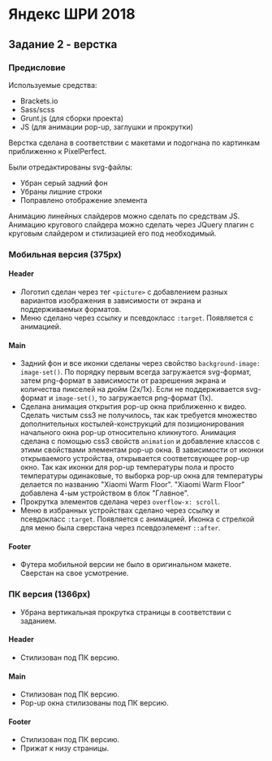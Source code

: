 # Яндекс ШРИ 2018

## Задание 2 - верстка

### Предисловие
  
  Используемые средства: 
  - Brackets.io
  - Sass/scss
  - Grunt.js (для сборки проекта)
  - JS (для анимации pop-up, заглушки и прокрутки)
  
  Верстка сделана в соответствии с макетами и подогнана по картинкам приближенно к PixelPerfect.

  Были отредактированы svg-файлы: 
  - Убран серый задний фон
  - Убраны лишние строки
  - Поправлено отображение элемента

  Анимацию линейных слайдеров можно сделать по средствам JS. Анимацию кругового слайдера 
  можно сделать через JQuery плагин с круговым слайдером и стилизацией его под необходимый.
  
### Мобильная версия (375px)

#### Header

- Логотип сделан через тег `<picture>` с добавлением разных вариантов изображения в зависимости 
  от экрана и поддерживаемых форматов. 
- Меню сделано через ссылку и псевдокласс `:target`. Появляется с анимацией.

#### Main

- Задний фон и все иконки сделаны через свойство `background-image: image-set()`. 
  По порядку первым всегда загружается svg-формат, затем png-формат в зависимости от разрешения
  экрана и количества пикселей на дюйм (2x/1x). Если не поддерживается svg-формат и `image-set()`,
  то загружается png-формат (1x).
- Сделана анимация открытия pop-up окна приближенно к видео. Сделать чистым css3 не получилось,
  так как требуется множество дополнительных костылей-конструкций для позиционирования начального
  окна pop-up относительно кликнутого. Анимация сделана с помощью css3 свойств `animation` и
  добавление классов с этими свойствами элементам pop-up окна.
  В зависимости от иконки открываемого устройства, открывается соответсвующее pop-up окно. Так как 
  иконки для pop-up температуры пола и просто температуры одинаковые, то выборка pop-up
  окна для температуры делается по названию "Xiaomi Warm Floor".
  "Xiaomi Warm Floor" добавлена 4-ым устройством в блок "Главное".
- Прокрутка элементов сделана через `overflow-x: scroll`.
- Меню в избранных устройствах сделано через ссылку и псевдокласс `:target`. Появляется с анимацией.
  Иконка с стрелкой для меню была сверстана через псевдоэлемент `::after`.

#### Footer

- Футера мобильной версии не было в оригинальном макете. Сверстан на свое усмотрение.

### ПК версия (1366px)

- Убрана вертикальная прокрутка страницы в соответствии с заданием.

#### Header

- Стилизован под ПК версию.

#### Main

- Стилизован под ПК версию.
- Pop-up окна стилизованы под ПК версию.

#### Footer

- Стилизован под ПК версию.
- Прижат к низу страницы.
